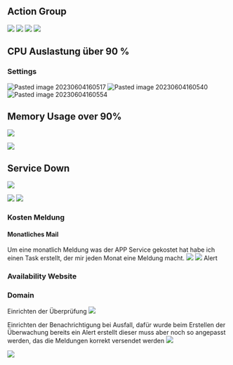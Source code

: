 ## Action Group

![](attachments/Pasted%20image%2020230703144105.png)
![](attachments/Pasted%20image%2020230703144225.png)
![](attachments/Pasted%20image%2020230703145655.png)
![](attachments/Pasted%20image%2020230703150013.png)

## CPU Auslastung über 90 %
### Settings
![Pasted image 20230604160517](Pasted%20image%2020230604160517.png)
![Pasted image 20230604160540](Pasted%20image%2020230604160540.png)
![Pasted image 20230604160554](Pasted%20image%2020230604160554.png)

## Memory Usage over 90%

![](attachments/Pasted%20image%2020230706231142.png)

![](attachments/Pasted%20image%2020230706231231.png)

## Service Down

![](attachments/Pasted%20image%2020230706232116.png)

![](attachments/Pasted%20image%2020230706232139.png)
![](attachments/Pasted%20image%2020230706232223.png)






### Kosten Meldung
#### Monatliches Mail

Um eine monatlich Meldung was der APP Service gekostet hat habe ich einen Task erstellt, der mir jeden Monat eine Meldung macht. 
![](attachments/Pasted%20image%2020230705215432.png)
![](attachments/Pasted%20image%2020230705215554.png)
Alert

### Availability Website
### Domain
Einrichten der Überprüfung
![](attachments/Pasted%20image%2020230706205052.png)

Einrichten der Benachrichtigung bei Ausfall, dafür wurde beim Erstellen der Überwachung bereits ein Alert erstellt dieser muss aber noch so angepasst werden, das die Meldungen korrekt versendet werden
![](attachments/Pasted%20image%2020230706212253.png)

![](attachments/Pasted%20image%2020230706225721.png)